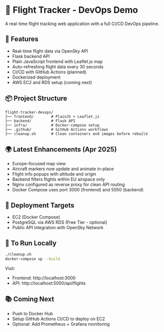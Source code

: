 # 🛫 Flight Tracker - DevOps Demo

A real-time flight tracking web application with a full CI/CD DevOps pipeline.

## 🚀 Features

- Real-time flight data via OpenSky API
- Flask backend API
- Plain JavaScript frontend with Leaflet.js map
- Auto-refreshing flight data every 30 seconds
- CI/CD with GitHub Actions (planned)
- Dockerized deployment
- AWS EC2 and RDS setup (coming next)

## 📦 Project Structure

```
flight-tracker-devops/
├── frontend/        # PlainJS + Leaflet.js
├── backend/         # Flask API
├── infra/           # Docker-compose setup
├── .github/         # GitHub Actions workflows
├── cleanup.sh       # Clean containers and images before rebuild
```

## 🌍 Latest Enhancements (Apr 2025)

- Europe-focused map view
- Aircraft markers now update and animate in-place
- Flight info popups with altitude and origin
- Backend filters flights within EU airspace only
- Nginx configured as reverse proxy for clean API routing
- Docker Compose uses port 3000 (frontend) and 5050 (backend)

## 📡 Deployment Targets

- EC2 (Docker Compose)
- PostgreSQL via AWS RDS (Free Tier - optional)
- Public API integration with OpenSky Network

## 🔧 To Run Locally

```bash
./cleanup.sh
docker-compose up --build
```

Visit:
- Frontend: http://localhost:3000
- API: http://localhost:5050/api/flights

## 📚 Coming Next

- Push to Docker Hub
- Setup GitHub Actions CI/CD to deploy on EC2
- Optional: Add Prometheus + Grafana monitoring